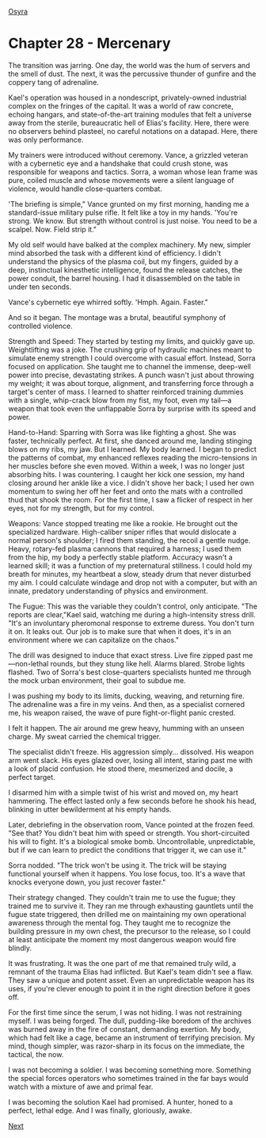 [Osyra](Osyra.md)

# Chapter 28 - Mercenary

The transition was jarring. One day, the world was the hum of servers and the smell of dust. The next, it was the percussive thunder of gunfire and the coppery tang of adrenaline.

Kael's operation was housed in a nondescript, privately-owned industrial complex on the fringes of the capital. It was a world of raw concrete, echoing hangars, and state-of-the-art training modules that felt a universe away from the sterile, bureaucratic hell of Elias's facility. Here, there were no observers behind plasteel, no careful notations on a datapad. Here, there was only performance.

My trainers were introduced without ceremony. Vance, a grizzled veteran with a cybernetic eye and a handshake that could crush stone, was responsible for weapons and tactics. Sorra, a woman whose lean frame was pure, coiled muscle and whose movements were a silent language of violence, would handle close-quarters combat.

'The briefing is simple," Vance grunted on my first morning, handing me a standard-issue military pulse rifle. It felt like a toy in my hands. 'You're strong. We know. But strength without control is just noise. You need to be a scalpel. Now. Field strip it."

My old self would have balked at the complex machinery. My new, simpler mind absorbed the task with a different kind of efficiency. I didn't understand the physics of the plasma coil, but my fingers, guided by a deep, instinctual kinesthetic intelligence, found the release catches, the power conduit, the barrel housing. I had it disassembled on the table in under ten seconds.

Vance's cybernetic eye whirred softly. 'Hmph. Again. Faster."

And so it began. The montage was a brutal, beautiful symphony of controlled violence.

Strength and Speed: They started by testing my limits, and quickly gave up. Weightlifting was a joke. The crushing grip of hydraulic machines meant to simulate enemy strength I could overcome with casual effort. Instead, Sorra focused on application. She taught me to channel the immense, deep-well power into precise, devastating strikes. A punch wasn't just about throwing my weight; it was about torque, alignment, and transferring force through a target's center of mass. I learned to shatter reinforced training dummies with a single, whip-crack blow from my fist, my foot, even my tail—a weapon that took even the unflappable Sorra by surprise with its speed and power.

Hand-to-Hand: Sparring with Sorra was like fighting a ghost. She was faster, technically perfect. At first, she danced around me, landing stinging blows on my ribs, my jaw. But I learned. My body learned. I began to predict the patterns of combat, my enhanced reflexes reading the micro-tensions in her muscles before she even moved. Within a week, I was no longer just absorbing hits. I was countering. I caught her kick one session, my hand closing around her ankle like a vice. I didn't shove her back; I used her own momentum to swing her off her feet and onto the mats with a controlled thud that shook the room. For the first time, I saw a flicker of respect in her eyes, not for my strength, but for my control.

Weapons: Vance stopped treating me like a rookie. He brought out the specialized hardware. High-caliber sniper rifles that would dislocate a normal person's shoulder; I fired them standing, the recoil a gentle nudge. Heavy, rotary-fed plasma cannons that required a harness; I used them from the hip, my body a perfectly stable platform. Accuracy wasn't a learned skill; it was a function of my preternatural stillness. I could hold my breath for minutes, my heartbeat a slow, steady drum that never disturbed my aim. I could calculate windage and drop not with a computer, but with an innate, predatory understanding of physics and environment.

The Fugue: This was the variable they couldn't control, only anticipate. "The reports are clear,"Kael said, watching me during a high-intensity stress drill. "It's an involuntary pheromonal response to extreme duress. You don't turn it on. It leaks out. Our job is to make sure that when it does, it's in an environment where we can capitalize on the chaos."

The drill was designed to induce that exact stress. Live fire zipped past me—non-lethal rounds, but they stung like hell. Alarms blared. Strobe lights flashed. Two of Sorra's best close-quarters specialists hunted me through the mock urban environment, their goal to subdue me.

I was pushing my body to its limits, ducking, weaving, and returning fire. The adrenaline was a fire in my veins. And then, as a specialist cornered me, his weapon raised, the wave of pure fight-or-flight panic crested.

I felt it happen. The air around me grew heavy, humming with an unseen charge. My sweat carried the chemical trigger.

The specialist didn't freeze. His aggression simply... dissolved. His weapon arm went slack. His eyes glazed over, losing all intent, staring past me with a look of placid confusion. He stood there, mesmerized and docile, a perfect target.

I disarmed him with a simple twist of his wrist and moved on, my heart hammering. The effect lasted only a few seconds before he shook his head, blinking in utter bewilderment at his empty hands.

Later, debriefing in the observation room, Vance pointed at the frozen feed. "See that? You didn't beat him with speed or strength. You short-circuited his will to fight. It's a biological smoke bomb. Uncontrollable, unpredictable, but if we can learn to predict the conditions that trigger it, we can use it."

Sorra nodded. "The trick won't be using it. The trick will be staying functional yourself when it happens. You lose focus, too. It's a wave that knocks everyone down, you just recover faster."

Their strategy changed. They couldn't train me to use the fugue; they trained me to survive it. They ran me through exhausting gauntlets until the fugue state triggered, then drilled me on maintaining my own operational awareness through the mental fog. They taught me to recognize the building pressure in my own chest, the precursor to the release, so I could at least anticipate the moment my most dangerous weapon would fire blindly.

It was frustrating. It was the one part of me that remained truly wild, a remnant of the trauma Elias had inflicted. But Kael's team didn't see a flaw. They saw a unique and potent asset. Even an unpredictable weapon has its uses, if you're clever enough to point it in the right direction before it goes off.

For the first time since the serum, I was not hiding. I was not restraining myself. I was being forged. The dull, pudding-like boredom of the archives was burned away in the fire of constant, demanding exertion. My body, which had felt like a cage, became an instrument of terrifying precision. My mind, though simpler, was razor-sharp in its focus on the immediate, the tactical, the now.

I was not becoming a soldier. I was becoming something more. Something the special forces operators who sometimes trained in the far bays would watch with a mixture of awe and primal fear.

I was becoming the solution Kael had promised. A hunter, honed to a perfect, lethal edge. And I was finally, gloriously, awake.

[Next](129.md)